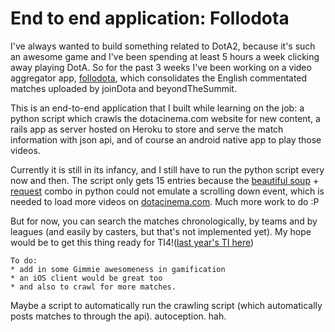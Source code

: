 End to end application: Follodota
==
I've always wanted to build something related to DotA2, because it's such an awesome game and I've been spending at least 5 hours a week clicking away playing DotA. So for the past 3 weeks I've been working on a video aggregator app, [follodota](https://play.google.com/store/apps/details?id=com.follodota&hl=en), which consolidates the English commentated matches uploaded by joinDota and beyondTheSummit.

This is an end-to-end application that I built while learning on the job: a python script which crawls the dotacinema.com website for new content, a rails app as server hosted on Heroku to store and serve the match information with json api, and of course an android native app to play those videos.

Currently it is still in its infancy, and I still have to run the python script every now and then. The script only gets 15 entries because the [beautiful soup](http://www.crummy.com/software/BeautifulSoup/bs4/doc/) + [request](http://docs.python-requests.org/en/latest/) combo in python could not emulate a scrolling down event, which is needed to load more videos on [dotacinema.com](www.dotacinema.com/vod). Much more work to do :P

But for now, you can search the matches chronologically, by teams and by leagues (and easily by casters, but that's not implemented yet). My hope would be to get this thing ready for TI4!([last year's TI here](http://www.dota2.com/international/home/overview/))

	To do:
	* add in some Gimmie awesomeness in gamification
	* an iOS client would be great too 
	* and also to crawl for more matches. 


Maybe a script to automatically run the crawling script (which automatically posts matches to through the api). autoception. hah.